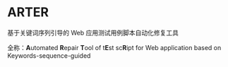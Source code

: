 # ARTER

基于关键词序列引导的 Web 应用测试用例脚本自动化修复工具

全称：**A**utomated **R**epair **T**ool of t**E**st sc**R**ipt for Web application based on Keywords-sequence-guided